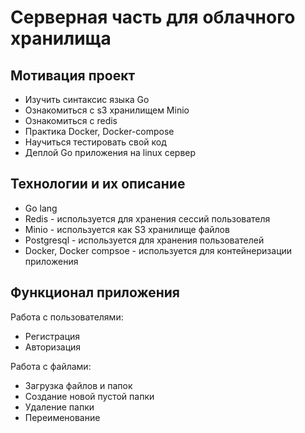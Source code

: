 # Серверная часть для облачного хранилища

## Мотивация проект
* Изучить синтаксис языка Go
* Ознакомиться с s3 хранилищем Minio
* Ознакомиться с redis
* Практика Docker, Docker-compose
* Научиться тестировать свой код
* Деплой Go приложения на linux сервер


## Технологии и их описание
* Go lang 
* Redis - используется для хранения сессий пользователя
* Minio - используется как S3 хранилище файлов
* Postgresql - используется для хранения пользователей
* Docker, Docker compsoe - используется для контейнеризации приложения

## Функционал приложения
Работа с пользователями:
* Регистрация
* Авторизация  

Работа с файлами:
* Загрузка файлов и папок
* Создание новой пустой папки
* Удаление папки
* Переименование

